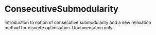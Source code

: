 # ConsecutiveSubmodularity

Introduction to notion of consecutive submodularity and a new relaxation method for discrete optimization. Documentation only.

